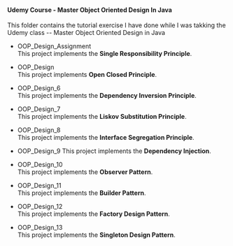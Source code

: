 #### Udemy Course - Master Object Oriented Design In Java

This folder contains the tutorial exercise I have done while I was takking the Udemy class -- Master Object Oriented Design in Java

- OOP_Design_Assignment    
  This project implements the __Single Responsibility Principle__.    
  
- OOP_Design    
  This project implements __Open Closed Principle__.    

- OOP_Design_6        
  This project implements the __Dependency Inversion Principle__.    

- OOP_Design_7    
  This project implements the __Liskov Substitution Principle__.     
  
- OOP_Design_8    
  This project implements the __Interface Segregation Principle__.    

- OOP_Design_9
  This project implements the __Dependency Injection__.    

- OOP_Design_10    
  This project implements the __Observer Pattern__.    

- OOP_Design_11    
  This project implements the __Builder Pattern__.     

- OOP_Design_12    
  This project implements the __Factory Design Pattern__.    

- OOP_Design_13    
  This project implements the __Singleton Design Pattern__.

